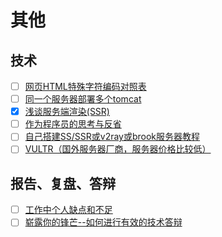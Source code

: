 # 其他

## 技术

- [ ] [网页HTML特殊字符编码对照表](https://www.22vd.com/33993.html)
- [ ] [同一个服务器部署多个tomcat](https://www.cnblogs.com/sj521/p/5974562.html)
- [x] [浅谈服务端渲染(SSR)](https://www.jianshu.com/p/10b6074d772c)
- [ ] [作为程序员的思考与反省](https://www.cnblogs.com/youcong/p/9862712.html)
- [ ] [自己搭建SS/SSR或v2ray或brook服务器教程](https://github.com/Alvin9999/new-pac/wiki/ss%E5%85%8D%E8%B4%B9%E8%B4%A6%E5%8F%B7)
- [ ] [VULTR（国外服务器厂商，服务器价格比较低）](https://my.vultr.com/)

## 报告、复盘、答辩

- [ ] [工作中个人缺点和不足](http://www.qunzou.com/gongzuo/8204.html)
- [ ] [崭露你的锋芒--如何进行有效的技术答辩](https://zhuanlan.zhihu.com/p/22844782)
